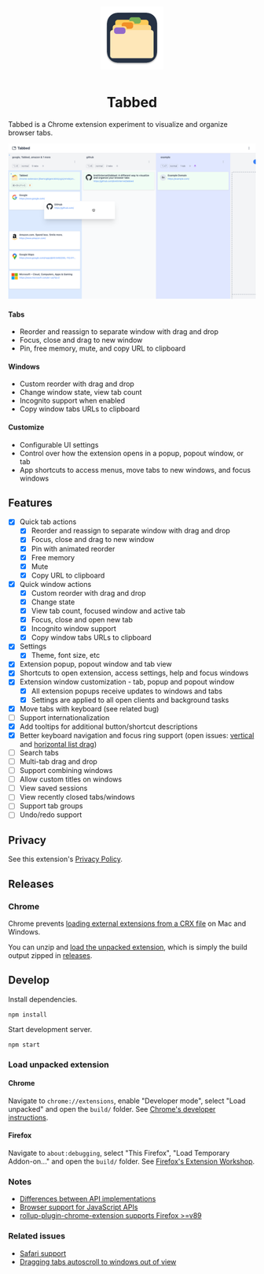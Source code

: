 <p align="center">
  <img width="128" src="./assets/icon.png" style="padding:0.5rem;">
</p>

<h1 align="center">Tabbed</h1>

Tabbed is a Chrome extension experiment to visualize and organize browser tabs.

![app screenshot of window columns with tabs](./assets/screenshot.png)

#### Tabs

- Reorder and reassign to separate window with drag and drop
- Focus, close and drag to new window
- Pin, free memory, mute, and copy URL to clipboard

#### Windows

- Custom reorder with drag and drop
- Change window state, view tab count
- Incognito support when enabled
- Copy window tabs URLs to clipboard

#### Customize

- Configurable UI settings
- Control over how the extension opens in a popup, popout window, or tab
- App shortcuts to access menus, move tabs to new windows, and focus windows

## Features

- [x] Quick tab actions
  - [x] Reorder and reassign to separate window with drag and drop
  - [x] Focus, close and drag to new window
  - [x] Pin with animated reorder
  - [x] Free memory
  - [x] Mute
  - [x] Copy URL to clipboard
- [x] Quick window actions
  - [x] Custom reorder with drag and drop
  - [x] Change state
  - [x] View tab count, focused window and active tab
  - [x] Focus, close and open new tab
  - [x] Incognito window support
  - [x] Copy window tabs URLs to clipboard
- [x] Settings
  - [x] Theme, font size, etc
- [x] Extension popup, popout window and tab view
- [x] Shortcuts to open extension, access settings, help and focus windows
- [x] Extension window customization - tab, popup and popout window
  - [x] All extension popups receive updates to windows and tabs
  - [x] Settings are applied to all open clients and background tasks
- [x] Move tabs with keyboard (see related bug)
- [ ] Support internationalization
- [x] Add tooltips for additional button/shortcut descriptions
- [x] Better keyboard navigation and focus ring support (open issues: [vertical](https://github.com/hello-pangea/dnd/issues/449) and [horizontal list drag](https://github.com/hello-pangea/dnd/issues/537))
- [ ] Search tabs
- [ ] Multi-tab drag and drop
- [ ] Support combining windows
- [ ] Allow custom titles on windows
- [ ] View saved sessions
- [ ] View recently closed tabs/windows
- [ ] Support tab groups
- [ ] Undo/redo support

## Privacy

See this extension's [Privacy Policy](./PRIVACYPOLICY.md).

## Releases

### Chrome

Chrome prevents [loading external extensions from a CRX file](https://developer.chrome.com/docs/extensions/mv3/external_extensions/) on Mac and Windows.

You can unzip and [load the unpacked extension](https://developer.chrome.com/docs/extensions/mv3/getstarted/development-basics/#load-unpacked), which is simply the build output zipped in [releases](https://github.com/brettinternet/tabbed/releases).

## Develop

Install dependencies.

```
npm install
```

Start development server.

```
npm start
```

### Load unpacked extension

#### Chrome

Navigate to `chrome://extensions`, enable "Developer mode", select "Load unpacked" and open the `build/` folder. See [Chrome's developer instructions](https://developer.chrome.com/docs/extensions/mv3/getstarted/).

#### Firefox

Navigate to `about:debugging`, select "This Firefox", "Load Temporary Addon-on..." and open the `build/` folder. See [Firefox's Extension Workshop](https://extensionworkshop.com/documentation/develop/temporary-installation-in-firefox/).

### Notes

- [Differences between API implementations](https://developer.mozilla.org/en-US/docs/Mozilla/Add-ons/WebExtensions/Differences_between_API_implementations)
- [Browser support for JavaScript APIs](https://developer.mozilla.org/en-US/docs/Mozilla/Add-ons/WebExtensions/Browser_support_for_JavaScript_APIs)
- [rollup-plugin-chrome-extension supports Firefox >=v89](https://github.com/extend-chrome/rollup-plugin-chrome-extension#%EF%B8%8F-what-about-firefox-support)

### Related issues

- [Safari support](https://github.com/mozilla/webextension-polyfill/issues/234)
- [Dragging tabs autoscroll to windows out of view](https://github.com/hello-pangea/dnd/issues/537)
